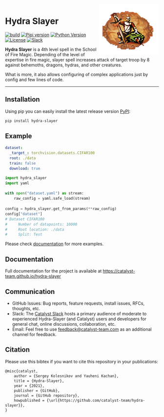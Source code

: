 <img src="https://raw.githubusercontent.com/catalyst-team/hydra-slayer/master/docs/_static/slayer.png" width="198" align="right">

# Hydra Slayer

[![build](https://github.com/catalyst-team/hydra-slayer/actions/workflows/build.yml/badge.svg)](https://github.com/catalyst-team/hydra-slayer/actions/workflows/build.yml)
[![Pipi version](https://img.shields.io/pypi/v/hydra-slayer)](https://pypi.org/project/hydra-slayer/)
[![Python Version](https://img.shields.io/pypi/pyversions/hydra-slayer)](https://pypi.org/project/hydra-slayer/)
[![License](https://img.shields.io/github/license/catalyst-team/hydra-slayer)](LICENSE)
[![Slack](https://img.shields.io/badge/slack-join_chat-brightgreen.svg)](https://join.slack.com/t/catalyst-team-core/shared_invite/zt-d9miirnn-z86oKDzFMKlMG4fgFdZafw)

**Hydra Slayer** is a 4th level spell in the School of Fire Magic.
Depending of the level of expertise in fire magic,
slayer spell increases attack of target troop by 8 against
behemoths, dragons, hydras, and other creatures.

What is more, it also allows configuring of complex applications just by config and few lines of code.

---

## Installation
Using pip you can easily install the latest release version [PyPI](https://pypi.org/):

```sh
pip install hydra-slayer
```

## Example
```yaml title="dataset.yaml"
dataset:
  _target_: torchvision.datasets.CIFAR100
  root: ./data
  train: false
  download: true
```

```python title="run.py"
import hydra_slayer
import yaml

with open("dataset.yaml") as stream:
    raw_config = yaml.safe_load(stream)

config = hydra_slayer.get_from_params(**raw_config)
config["dataset"]
# Dataset CIFAR100
#     Number of datapoints: 10000
#     Root location: ./data
#     Split: Test
```

Please check [documentation](https://catalyst-team.github.io/hydra-slayer/master/pages/examples) for more examples.

## Documentation
Full documentation for the project is available at https://catalyst-team.github.io/hydra-slayer

## Communication
- GitHub Issues: Bug reports, feature requests, install issues, RFCs, thoughts, etc.
- Slack: The [Catalyst Slack](https://join.slack.com/t/catalyst-team-core/shared_invite/zt-d9miirnn-z86oKDzFMKlMG4fgFdZafw) hosts a primary audience of moderate to experienced Hydra-Slayer (and Catalyst) users and developers for general chat, online discussions, collaboration, etc.
- Email: Feel free to use [feedback@catalyst-team.com](mailto:feedback@catalyst-team.com) as an additional channel for feedback.

## Citation
Please use this bibtex if you want to cite this repository in your publications:

    @misc{catalyst,
        author = {Sergey Kolesnikov and Yauheni Kachan},
        title = {Hydra-Slayer},
        year = {2021},
        publisher = {GitHub},
        journal = {GitHub repository},
        howpublished = {\url{https://github.com/catalyst-team/hydra-slayer}},
    }

